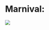 # Marnival:

<img src="https://img.shields.io/badge/HTML-000000 ?style=for-the-badge&logo=accenture&logocolor000000"/>
